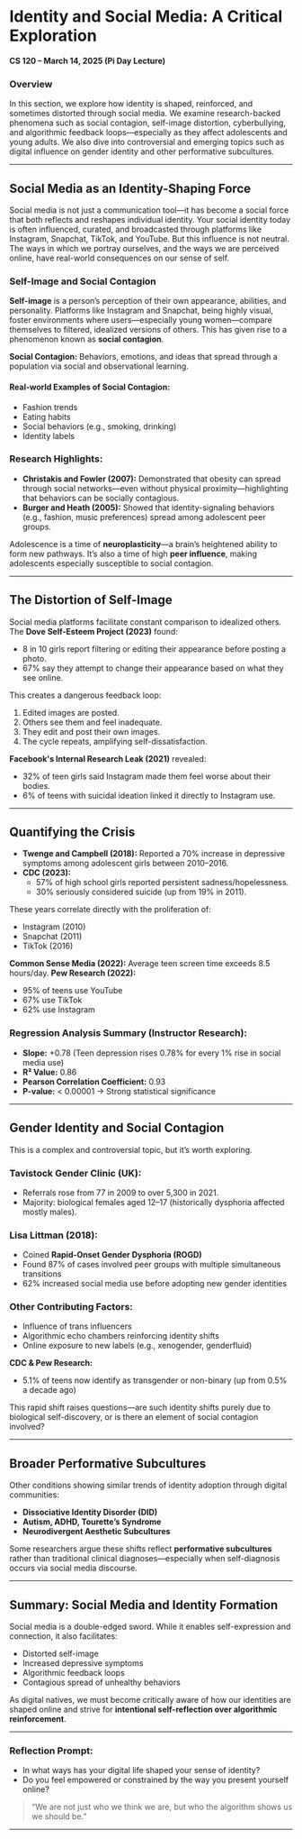 # Identity and Social Media: A Critical Exploration

**CS 120 – March 14, 2025 (Pi Day Lecture)**

### Overview

In this section, we explore how identity is shaped, reinforced, and sometimes distorted through social media. We examine research-backed phenomena such as social contagion, self-image distortion, cyberbullying, and algorithmic feedback loops—especially as they affect adolescents and young adults. We also dive into controversial and emerging topics such as digital influence on gender identity and other performative subcultures.

---

## Social Media as an Identity-Shaping Force

Social media is not just a communication tool—it has become a social force that both reflects and reshapes individual identity. Your social identity today is often influenced, curated, and broadcasted through platforms like Instagram, Snapchat, TikTok, and YouTube. But this influence is not neutral. The ways in which we portray ourselves, and the ways we are perceived online, have real-world consequences on our sense of self.

### Self-Image and Social Contagion

**Self-image** is a person’s perception of their own appearance, abilities, and personality. Platforms like Instagram and Snapchat, being highly visual, foster environments where users—especially young women—compare themselves to filtered, idealized versions of others. This has given rise to a phenomenon known as **social contagion**.

**Social Contagion:** Behaviors, emotions, and ideas that spread through a population via social and observational learning.

#### Real-world Examples of Social Contagion:
- Fashion trends
- Eating habits
- Social behaviors (e.g., smoking, drinking)
- Identity labels

### Research Highlights:
- **Christakis and Fowler (2007):** Demonstrated that obesity can spread through social networks—even without physical proximity—highlighting that behaviors can be socially contagious.
- **Burger and Heath (2005):** Showed that identity-signaling behaviors (e.g., fashion, music preferences) spread among adolescent peer groups.

Adolescence is a time of **neuroplasticity**—a brain’s heightened ability to form new pathways. It’s also a time of high **peer influence**, making adolescents especially susceptible to social contagion.

---

## The Distortion of Self-Image

Social media platforms facilitate constant comparison to idealized others. The **Dove Self-Esteem Project (2023)** found:
- 8 in 10 girls report filtering or editing their appearance before posting a photo.
- 67% say they attempt to change their appearance based on what they see online.

This creates a dangerous feedback loop:
1. Edited images are posted.
2. Others see them and feel inadequate.
3. They edit and post their own images.
4. The cycle repeats, amplifying self-dissatisfaction.

**Facebook's Internal Research Leak (2021)** revealed:
- 32% of teen girls said Instagram made them feel worse about their bodies.
- 6% of teens with suicidal ideation linked it directly to Instagram use.

---

## Quantifying the Crisis

- **Twenge and Campbell (2018):** Reported a 70% increase in depressive symptoms among adolescent girls between 2010–2016.
- **CDC (2023):**
    - 57% of high school girls reported persistent sadness/hopelessness.
    - 30% seriously considered suicide (up from 19% in 2011).

These years correlate directly with the proliferation of:
- Instagram (2010)
- Snapchat (2011)
- TikTok (2016)

**Common Sense Media (2022):** Average teen screen time exceeds 8.5 hours/day.
**Pew Research (2022):**
- 95% of teens use YouTube
- 67% use TikTok
- 62% use Instagram

### Regression Analysis Summary (Instructor Research):
- **Slope:** +0.78 (Teen depression rises 0.78% for every 1% rise in social media use)
- **R² Value:** 0.86
- **Pearson Correlation Coefficient:** 0.93
- **P-value:** < 0.00001 → Strong statistical significance

---

## Gender Identity and Social Contagion

This is a complex and controversial topic, but it’s worth exploring.

### Tavistock Gender Clinic (UK):
- Referrals rose from 77 in 2009 to over 5,300 in 2021.
- Majority: biological females aged 12–17 (historically dysphoria affected mostly males).

### Lisa Littman (2018):
- Coined **Rapid-Onset Gender Dysphoria (ROGD)**
- Found 87% of cases involved peer groups with multiple simultaneous transitions
- 62% increased social media use before adopting new gender identities

### Other Contributing Factors:
- Influence of trans influencers
- Algorithmic echo chambers reinforcing identity shifts
- Online exposure to new labels (e.g., xenogender, genderfluid)

**CDC & Pew Research:**
- 5.1% of teens now identify as transgender or non-binary (up from 0.5% a decade ago)

This rapid shift raises questions—are such identity shifts purely due to biological self-discovery, or is there an element of social contagion involved?

---

## Broader Performative Subcultures

Other conditions showing similar trends of identity adoption through digital communities:
- **Dissociative Identity Disorder (DID)**
- **Autism, ADHD, Tourette’s Syndrome**
- **Neurodivergent Aesthetic Subcultures**

Some researchers argue these shifts reflect **performative subcultures** rather than traditional clinical diagnoses—especially when self-diagnosis occurs via social media discourse.

---

## Summary: Social Media and Identity Formation

Social media is a double-edged sword. While it enables self-expression and connection, it also facilitates:
- Distorted self-image
- Increased depressive symptoms
- Algorithmic feedback loops
- Contagious spread of unhealthy behaviors

As digital natives, we must become critically aware of how our identities are shaped online and strive for **intentional self-reflection over algorithmic reinforcement**.

---

### Reflection Prompt:
- In what ways has your digital life shaped your sense of identity?
- Do you feel empowered or constrained by the way you present yourself online?

> “We are not just who we think we are, but who the algorithm shows us we should be.”

---